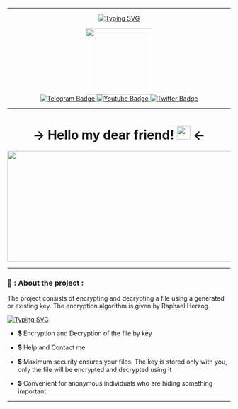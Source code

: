 
---

<div id="header" align="center">
  
  [![Typing SVG](https://readme-typing-svg.herokuapp.com?font=Fira+Code&pause=1000&color=00B607&background=0D00B652&width=435&lines=My+Project+Decrypt+and+Encrypt+File)](https://git.io/typing-svg)
  
  <img src="https://media.giphy.com/media/WFZvB7VIXBgiz3oDXE/giphy.gif" width="150"/>
  <div id="badges">
  <a href="https://t.me/ShVePs86">
    <img src="https://img.shields.io/badge/Telegram-blue?style=for-the-badge&logo=telegram&logoColor=white" alt="Telegram Badge"/>
  </a>
  <a href="https://www.youtube.com/channel/UCfOJ17JJcIP8gJ8Lrcu47Qg/videos">
    <img src="https://img.shields.io/badge/YouTube-red?style=for-the-badge&logo=youtube&logoColor=white" alt="Youtube Badge"/>
  </a>
  <a href="https://vk.com/shveps78">
    <img src="https://img.shields.io/badge/Vkontakte-blue?style=for-the-badge&logo=VK&logoColor=white" alt="Twitter Badge"/>
    </a>  
</div>
  
  ---
  
  <h1>
  → Hello my dear friend! 
  <img src="https://media.giphy.com/media/3og0IAzB7lmOo2q0Ss/giphy.gif" width="30px"/> ←
</h1>
</div>
<div align="center">
  <img src="https://thumbs.gfycat.com/SophisticatedImpartialBlackmamba-size_restricted.gif" width="802" height="250"/>
</div>

---

### 🌟 : About the project :
The project consists of encrypting and decrypting a file using a generated or existing key. The encryption algorithm is given by Raphael Herzog.

[![Typing SVG](https://readme-typing-svg.herokuapp.com?font=Fira+Code&pause=1000&color=00B607&background=0D00B652&width=435&lines=What+is+included+in+the+project%3F)](https://git.io/typing-svg)

- :heavy_dollar_sign: Encryption and Decryption of the file by key

- :heavy_dollar_sign: Help and Contact me

- :heavy_dollar_sign: Maximum security ensures your files. The key is stored only with you, only the file will be encrypted and decrypted using it

- :heavy_dollar_sign: Convenient for anonymous individuals who are hiding something important

---
